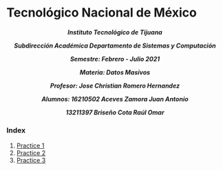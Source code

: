 <h1>Tecnológico Nacional de México</h1>
<h5 style="text-align: center;"> Instituto Tecnológico de Tijuana 

Subdirección Académica 
Departamento de Sistemas y Computación 

Semestre: Febrero - Julio 2021

Materia:
Datos Masivos

Profesor: 
Jose Christian Romero Hernandez

Alumnos: 
16210502 Aceves Zamora Juan Antonio

13211397 Briseño Cota Raúl Omar


 </h5>


### Index

1. [Practice 1](#id1)
2. [Practice 2](#id2)
3. [Practice 3](#id3)

